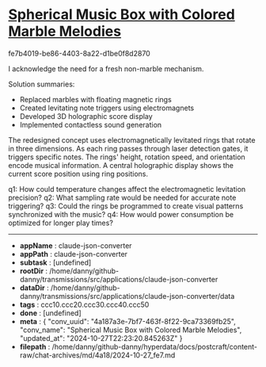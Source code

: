 # [Spherical Music Box with Colored Marble Melodies](https://claude.ai/chat/4a187a3e-7bf7-463f-8f22-9ca73369fb25)

fe7b4019-be86-4403-8a22-d1be0f8d2870

 I acknowledge the need for a fresh non-marble mechanism.

Solution summaries:
- Replaced marbles with floating magnetic rings
- Created levitating note triggers using electromagnets
- Developed 3D holographic score display
- Implemented contactless sound generation

The redesigned concept uses electromagnetically levitated rings that rotate in three dimensions. As each ring passes through laser detection gates, it triggers specific notes. The rings' height, rotation speed, and orientation encode musical information. A central holographic display shows the current score position using ring positions.

q1: How could temperature changes affect the electromagnetic levitation precision?
q2: What sampling rate would be needed for accurate note triggering?
q3: Could the rings be programmed to create visual patterns synchronized with the music?
q4: How would power consumption be optimized for longer play times?

---

* **appName** : claude-json-converter
* **appPath** : claude-json-converter
* **subtask** : [undefined]
* **rootDir** : /home/danny/github-danny/transmissions/src/applications/claude-json-converter
* **dataDir** : /home/danny/github-danny/transmissions/src/applications/claude-json-converter/data
* **tags** : ccc10.ccc20.ccc30.ccc40.ccc50
* **done** : [undefined]
* **meta** : {
  "conv_uuid": "4a187a3e-7bf7-463f-8f22-9ca73369fb25",
  "conv_name": "Spherical Music Box with Colored Marble Melodies",
  "updated_at": "2024-10-27T22:23:20.845263Z"
}
* **filepath** : /home/danny/github-danny/hyperdata/docs/postcraft/content-raw/chat-archives/md/4a18/2024-10-27_fe7.md